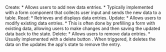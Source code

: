 Create:
       * Allows users to add new data entries.
       * Typically implemented with a form component that collects user input and sends the new data to a table.
 Read:
      * Retrieves and displays data entries.
 Update:
      * Allows users to modify existing data entries.
      * This is often done by prefilling a form with existing data, allowing users to make changes and then saving the updated data back to the state.
 Delete:
      * Allows users to remove data entries.
      * Usually implemented with a delete button . When triggered, it deletes the data on the  updates the app's state to remove the entry.
